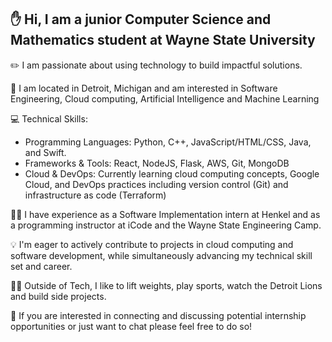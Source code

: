 ## ✋ Hi, I am a junior Computer Science and Mathematics student at Wayne State University 

✏️ I am passionate about using technology to build impactful solutions.

🌆 I am located in Detroit, Michigan and am interested in Software Engineering, Cloud computing, Artificial Intelligence and Machine Learning

💻 Technical Skills:
- Programming Languages: Python, C++, JavaScript/HTML/CSS, Java, and Swift. 
- Frameworks & Tools: React, NodeJS, Flask, AWS, Git, MongoDB
- Cloud & DevOps: Currently learning cloud computing concepts, Google Cloud, and DevOps practices including version control (Git) and infrastructure as code (Terraform)

👨‍💻 I have experience as a Software Implementation intern at Henkel and as a programming instructor at iCode and the Wayne State Engineering Camp.

💡 I'm eager to actively contribute to projects in cloud computing and software development, while simultaneously advancing my technical skill set and career.

🏋️‍♂️ Outside of Tech, I like to lift weights, play sports, watch the Detroit Lions and build side projects.

🤝 If you are interested in connecting and discussing potential internship opportunities or just want to chat please feel free to do so!

